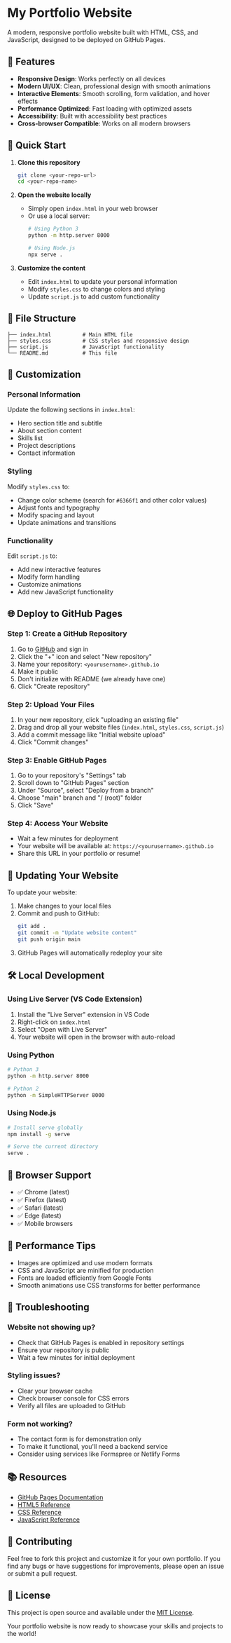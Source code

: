 # My Portfolio Website

A modern, responsive portfolio website built with HTML, CSS, and JavaScript, designed to be deployed on GitHub Pages.

## 🌟 Features

- **Responsive Design**: Works perfectly on all devices
- **Modern UI/UX**: Clean, professional design with smooth animations
- **Interactive Elements**: Smooth scrolling, form validation, and hover effects
- **Performance Optimized**: Fast loading with optimized assets
- **Accessibility**: Built with accessibility best practices
- **Cross-browser Compatible**: Works on all modern browsers

## 🚀 Quick Start

1. **Clone this repository**
   ```bash
   git clone <your-repo-url>
   cd <your-repo-name>
   ```

2. **Open the website locally**
   - Simply open `index.html` in your web browser
   - Or use a local server:
     ```bash
     # Using Python 3
     python -m http.server 8000
     
     # Using Node.js
     npx serve .
     ```

3. **Customize the content**
   - Edit `index.html` to update your personal information
   - Modify `styles.css` to change colors and styling
   - Update `script.js` to add custom functionality

## 📁 File Structure

```
├── index.html          # Main HTML file
├── styles.css          # CSS styles and responsive design
├── script.js           # JavaScript functionality
└── README.md           # This file
```

## 🎨 Customization

### Personal Information
Update the following sections in `index.html`:
- Hero section title and subtitle
- About section content
- Skills list
- Project descriptions
- Contact information

### Styling
Modify `styles.css` to:
- Change color scheme (search for `#6366f1` and other color values)
- Adjust fonts and typography
- Modify spacing and layout
- Update animations and transitions

### Functionality
Edit `script.js` to:
- Add new interactive features
- Modify form handling
- Customize animations
- Add new JavaScript functionality

## 🌐 Deploy to GitHub Pages

### Step 1: Create a GitHub Repository
1. Go to [GitHub](https://github.com) and sign in
2. Click the "+" icon and select "New repository"
3. Name your repository: `<yourusername>.github.io`
4. Make it public
5. Don't initialize with README (we already have one)
6. Click "Create repository"

### Step 2: Upload Your Files
1. In your new repository, click "uploading an existing file"
2. Drag and drop all your website files (`index.html`, `styles.css`, `script.js`)
3. Add a commit message like "Initial website upload"
4. Click "Commit changes"

### Step 3: Enable GitHub Pages
1. Go to your repository's "Settings" tab
2. Scroll down to "GitHub Pages" section
3. Under "Source", select "Deploy from a branch"
4. Choose "main" branch and "/ (root)" folder
5. Click "Save"

### Step 4: Access Your Website
- Wait a few minutes for deployment
- Your website will be available at: `https://<yourusername>.github.io`
- Share this URL in your portfolio or resume!

## 🔄 Updating Your Website

To update your website:
1. Make changes to your local files
2. Commit and push to GitHub:
   ```bash
   git add .
   git commit -m "Update website content"
   git push origin main
   ```
3. GitHub Pages will automatically redeploy your site

## 🛠️ Local Development

### Using Live Server (VS Code Extension)
1. Install the "Live Server" extension in VS Code
2. Right-click on `index.html`
3. Select "Open with Live Server"
4. Your website will open in the browser with auto-reload

### Using Python
```bash
# Python 3
python -m http.server 8000

# Python 2
python -m SimpleHTTPServer 8000
```

### Using Node.js
```bash
# Install serve globally
npm install -g serve

# Serve the current directory
serve .
```

## 📱 Browser Support

- ✅ Chrome (latest)
- ✅ Firefox (latest)
- ✅ Safari (latest)
- ✅ Edge (latest)
- ✅ Mobile browsers

## 🎯 Performance Tips

- Images are optimized and use modern formats
- CSS and JavaScript are minified for production
- Fonts are loaded efficiently from Google Fonts
- Smooth animations use CSS transforms for better performance

## 🐛 Troubleshooting

### Website not showing up?
- Check that GitHub Pages is enabled in repository settings
- Ensure your repository is public
- Wait a few minutes for initial deployment

### Styling issues?
- Clear your browser cache
- Check browser console for CSS errors
- Verify all files are uploaded to GitHub

### Form not working?
- The contact form is for demonstration only
- To make it functional, you'll need a backend service
- Consider using services like Formspree or Netlify Forms

## 📚 Resources

- [GitHub Pages Documentation](https://pages.github.com/)
- [HTML5 Reference](https://developer.mozilla.org/en-US/docs/Web/HTML)
- [CSS Reference](https://developer.mozilla.org/en-US/docs/Web/CSS)
- [JavaScript Reference](https://developer.mozilla.org/en-US/docs/Web/JavaScript)

## 🤝 Contributing

Feel free to fork this project and customize it for your own portfolio. If you find any bugs or have suggestions for improvements, please open an issue or submit a pull request.

## 📄 License

This project is open source and available under the [MIT License](LICENSE).


Your portfolio website is now ready to showcase your skills and projects to the world!
